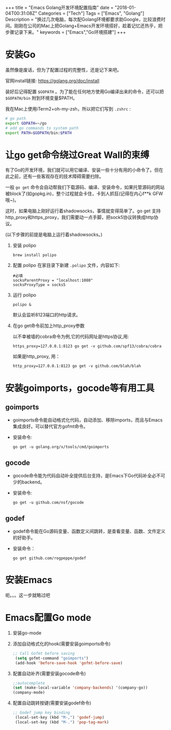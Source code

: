 +++
title = "Emacs Golang开发环境配置指南"
date = "2018-01-04T00:31:08Z"
Categories = ["Tech"]
Tags = ["Emacs", "Golang"]
Description = "换过几次电脑，每次配Golang环境都要求助Google，比较浪费时间。刚刚在公司的Mac上把Golang+Emacs开发环境搭好，趁着记忆还热乎，把步骤记录下来。"
keywords = ["Emacs","Go环境搭建"]
+++

# 安装Go

虽然像是废话，但为了配置过程的完整性，还是记下来吧。

官网install链接: <https://golang.org/doc/install>

装好后记得配置 `$GOPATH` 。为了能在任何地方使用Go编译出来的命令，还可以把 `$GOPATH/bin` 附到环境变量$PATH。

我在Mac上使用iTerm2+oh-my-zsh，所以把它们写到 `.zshrc` :

``` bash
# go path
export GOPATH=~/go
# add go commands to system path
export PATH=$GOPATH/bin:$PATH
```

# 让go get命令绕过Great Wall的束缚

有了Go的开发环境，我们就可以用它编译、安装一些十分有用的小命令了。但在此之前，还有一些客观存在的技术障碍需要扫除。

一般 `go get`
命令会自动帮我们下载源码、编译、安装命令，如果托管源码的网站被block了(如gopkg.in)，整个过程就会卡住，卡到人抓狂(记得在内心f\*\*k
GFW哦~)。

这时，如果电脑上刚好运行着shadowsocks，事情就变得简单了。go get
支持http_proxy和https_proxy，我们需要动一点手脚，把sock5协议转换成http协议。

(以下步骤的前提是电脑上运行着shadowsocks。)

1.  安装 polipo
    
    ``` 
    brew install polipo   
    ```

2.  配置 polipo 在家目录下新建 `.polipo` 文件，内容如下:
    
        #必填
        socksParentProxy = "localhost:1080"
        socksProxyType = socks5

3.  运行 polipo
    
        polipo &

    默认会监听8123端口的http请求。

4.  在go get命令前加上http_proxy参数

    以不幸被墙的cobra命令为例,它的代码网址是https协议,用:
    
        https_proxy=127.0.0.1:8123 go get -v github.com/spf13/cobra/cobra

    如果是http_proxy, 用：
    
        http_proxy=127.0.0.1:8123 go get -v github.com/blah/blah

# 安装goimports，gocode等有用工具

## goimports

  - goimports命令能自动格式化代码，自动添加、移除imports，而且与Emacs集成良好。可以替代官方gofmt命令。

  - 安装命令:
    
        go get -u golang.org/x/tools/cmd/goimports

## gocode

  - gocode命令能为代码自动补全提供后台支持，是Emacs下Go代码补全必不可少的backend。

  - 安装命令:
    
    ``` 
    go get -u github.com/nsf/gocode  
    ```

## godef

  - godef命令能在Go源码变量、函数定义间跳转，是查看变量、函数、文件定义的好助手。

  - 安装命令：
    
        go get github.com/rogpeppe/godef

# 安装Emacs

呃。。。这一步就略过吧

# Emacs配置Go mode

1.  安装go-mode

2.  添加自动格式化的hook(需要安装goimports命令)
    
    ``` commonlisp
    ;; Call Gofmt before saving
     (setq gofmt-command "goimports")
     (add-hook 'before-save-hook 'gofmt-before-save)
    ```

3.  配置自动补齐(需要安装gocode命令)
    
    ``` commonlisp
    ;;autocomplete
    (set (make-local-variable 'company-backends) '(company-go))
    (company-mode)
    ```

4.  配置自动跳转按键(需要安装godef命令)
    
    ``` commonlisp
    ;; Godef jump key binding
     (local-set-key (kbd "M-,") 'godef-jump)
     (local-set-key (kbd "M-.") 'pop-tag-mark)
    ```
